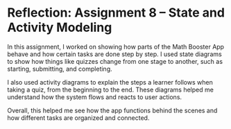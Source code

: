 #  Reflection: Assignment 8 – State and Activity Modeling

In this assignment, I worked on showing how parts of the Math Booster App behave and how certain tasks are done step by step. I used state diagrams to show how things like quizzes change from one stage to another, such as starting, submitting, and completing.

I also used activity diagrams to explain the steps a learner follows when taking a quiz, from the beginning to the end. These diagrams helped me understand how the system flows and reacts to user actions.

Overall, this helped me see how the app functions behind the scenes and how different tasks are organized and connected.

